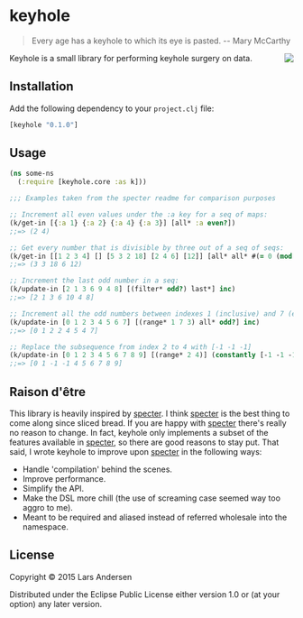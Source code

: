 # keyhole

> Every age has a keyhole to which its eye is pasted. -- Mary McCarthy
<img src="https://cloud.githubusercontent.com/assets/1006557/10665167/7eab4846-78c9-11e5-9ac5-a694428435b9.jpg" align="right"/>

Keyhole is a small library for performing keyhole surgery on data.

## Installation

Add the following dependency to your `project.clj` file:

```clj
[keyhole "0.1.0"]
```

## Usage

```clj
(ns some-ns
  (:require [keyhole.core :as k]))

;;; Examples taken from the specter readme for comparison purposes

;; Increment all even values under the :a key for a seq of maps:
(k/get-in [{:a 1} {:a 2} {:a 4} {:a 3}] [all* :a even?])
;;=> (2 4)

;; Get every number that is divisible by three out of a seq of seqs:
(k/get-in [[1 2 3 4] [] [5 3 2 18] [2 4 6] [12]] [all* all* #(= 0 (mod % 3))])
;;=> (3 3 18 6 12)

;; Increment the last odd number in a seq:
(k/update-in [2 1 3 6 9 4 8] [(filter* odd?) last*] inc)
;;=> [2 1 3 6 10 4 8]

;; Increment all the odd numbers between indexes 1 (inclusive) and 7 (exclusive) with step 3:
(k/update-in [0 1 2 3 4 5 6 7] [(range* 1 7 3) all* odd?] inc)
;;=> [0 1 2 2 4 5 4 7]

;; Replace the subsequence from index 2 to 4 with [-1 -1 -1]
(k/update-in [0 1 2 3 4 5 6 7 8 9] [(range* 2 4)] (constantly [-1 -1 -1]))
;;=> [0 1 -1 -1 4 5 6 7 8 9]
```

## Raison d'être
This library is heavily inspired by
[specter](https://github.com/nathanmarz/specter).  I think
[specter](https://github.com/nathanmarz/specter) is the best thing to
come along since sliced bread.  If you are happy with
[specter](https://github.com/nathanmarz/specter) there's really no
reason to change.  In fact, keyhole only implements a subset of the
features available in
[specter](https://github.com/nathanmarz/specter), so there are good
reasons to stay put.  That said, I wrote keyhole to improve upon [specter](https://github.com/nathanmarz/specter) in the following ways:

* Handle 'compilation' behind the scenes.
* Improve performance.
* Simplify the API.
* Make the DSL more chill (the use of screaming case seemed way too aggro to me).
* Meant to be required and aliased instead of referred wholesale into the namespace.

## License

Copyright © 2015 Lars Andersen

Distributed under the Eclipse Public License either version 1.0 or (at
your option) any later version.
